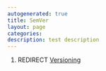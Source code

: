 ```yaml
---
autogenerated: true
title: SemVer
layout: page
categories: 
description: test description
---
```


1.  REDIRECT [Versioning](Versioning)

